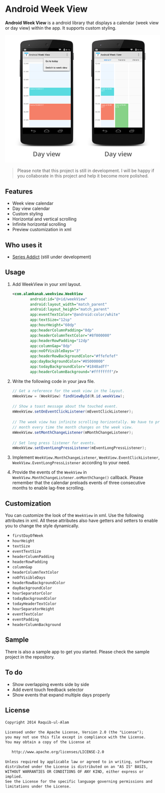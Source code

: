 Android Week View
=================

**Android Week View** is a android library that displays a calendar (week view or day view) within the app. It supports custom styling.

![](images/screen-shot.png)

> Please note that this project is still in development. I will be happy if you collaborate in this project and help it become more polished.

Features
------------

* Week view calendar
* Day view calendar
* Custom styling
* Horizontal and vertical scrolling
* Infinite horizontal scrolling
* Preview customization in xml

Who uses it
---------------

* [Series Addict](http://seriesaddict.april-shower.com) (still under development)

Usage
---------

1. Add WeekView in your xml layout.

    ```xml
    <com.alamkanak.weekview.WeekView
            android:id="@+id/weekView"
            android:layout_width="match_parent"
            android:layout_height="match_parent"
            app:eventTextColor="@android:color/white"
            app:textSize="12sp"
            app:hourHeight="60dp"
            app:headerColumnPadding="8dp"
            app:headerColumnTextColor="#8f000000"
            app:headerRowPadding="12dp"
            app:columnGap="8dp"
            app:noOfVisibleDays="3"
            app:headerRowBackgroundColor="#ffefefef"
            app:dayBackgroundColor="#05000000"
            app:todayBackgroundColor="#1848adff"
            app:headerColumnBackground="#ffffffff"/>
    ```

2. Write the following code in your java file.

    ```java
    // Get a reference for the week view in the layout.
    mWeekView = (WeekView) findViewById(R.id.weekView);

    // Show a toast message about the touched event.
    mWeekView.setOnEventClickListener(mEventClickListener);

    // The week view has infinite scrolling horizontally. We have to provide the events of a
    // month every time the month changes on the week view.
    mWeekView.setMonthChangeListener(mMonthChangeListener);

    // Set long press listener for events.
    mWeekView.setEventLongPressListener(mEventLongPressListener);
    ```

3. Implement `WeekView.MonthChangeListener`, `WeekView.EventClickListener`, `WeekView.EventLongPressListener` according to your need.

4. Provide the events of the `WeekView` in `WeekView.MonthChangeListener.onMonthChange()` callback. Please remember that the calendar preloads events of three consecutive months to enable lag-free scrolling.

Customization
-------------------

You can customize the look of the `WeekView` in xml. Use the following attributes in xml. All these attributes also have getters and setters to enable you to change the style dynamically.

- `firstDayOfWeek`  
- `hourHeight`
- `textSize`
- `eventTextSize`
- `headerColumnPadding`
- `headerRowPadding`
- `columnGap`
- `headerColumnTextColor`
- `noOfVisibleDays`
- `headerRowBackgroundColor`
- `dayBackgroundColor`
- `hourSeparatorColor`
- `todayBackgroundColor`
- `todayHeaderTextColor`
- `hourSeparatorHeight`
- `eventTextColor`
- `eventPadding`
- `headerColumnBackground`

Sample
----------

There is also a sample app to get you started. Please check the sample project in the repository.

To do
-------

* Show overlapping events side by side
* Add event touch feedback selector
* Show events that expand multiple days properly

License
----------

    Copyright 2014 Raquib-ul-Alam

    Licensed under the Apache License, Version 2.0 (the "License");
    you may not use this file except in compliance with the License.
    You may obtain a copy of the License at

       http://www.apache.org/licenses/LICENSE-2.0

    Unless required by applicable law or agreed to in writing, software
    distributed under the License is distributed on an "AS IS" BASIS,
    WITHOUT WARRANTIES OR CONDITIONS OF ANY KIND, either express or implied.
    See the License for the specific language governing permissions and
    limitations under the License.